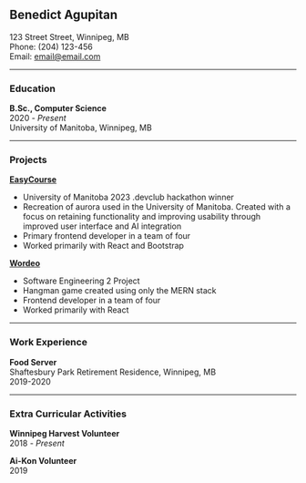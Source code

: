 ## Benedict Agupitan
123 Street Street, Winnipeg, MB \
Phone: (204) 123-456 \
Email: email@email.com

---

### Education
**B.Sc., Computer Science** \
2020 - *Present* \
University of Manitoba, Winnipeg, MB

---

### Projects
[**EasyCourse**](https://github.com/sanarkk/EasyCourses_Hackathon)
* University of Manitoba 2023 .devclub hackathon winner
* Recreation of aurora used in the University of Manitoba. Created with a focus on retaining functionality and improving usability through improved user interface and AI integration
* Primary frontend developer in a team of four
* Worked primarily with React and Bootstrap

[**Wordeo**](https://github.com/hamdielzard/Wordeo)
* Software Engineering 2 Project
* Hangman game created using only the MERN stack
* Frontend developer in a team of four
* Worked primarily with React


---

### Work Experience
**Food Server** \
Shaftesbury Park Retirement Residence, Winnipeg, MB \
2019-2020

---

### Extra Curricular Activities
**Winnipeg Harvest Volunteer** \
2018 - *Present*

**Ai-Kon Volunteer** \
2019